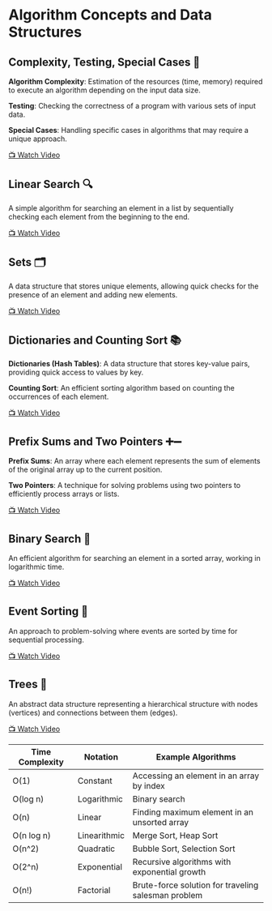 # Algorithm Concepts and Data Structures

## Complexity, Testing, Special Cases 🧠

**Algorithm Complexity**: Estimation of the resources (time, memory) required to execute an algorithm depending on the input data size.

**Testing**: Checking the correctness of a program with various sets of input data.

**Special Cases**: Handling specific cases in algorithms that may require a unique approach.

[📺 Watch Video](https://www.youtube.com/watch?v=QLhqYNsPIVo)

## Linear Search 🔍

A simple algorithm for searching an element in a list by sequentially checking each element from the beginning to the end.

[📺 Watch Video](https://www.youtube.com/watch?v=SKwB41FrGgU)

## Sets 🗂️

A data structure that stores unique elements, allowing quick checks for the presence of an element and adding new elements.

[📺 Watch Video](https://www.youtube.com/watch?v=PUpmV2ieIHA)

## Dictionaries and Counting Sort 📚

**Dictionaries (Hash Tables)**: A data structure that stores key-value pairs, providing quick access to values by key.

**Counting Sort**: An efficient sorting algorithm based on counting the occurrences of each element.

[📺 Watch Video](https://www.youtube.com/watch?v=Nb5mW1yWVSs)

## Prefix Sums and Two Pointers ➕➖

**Prefix Sums**: An array where each element represents the sum of elements of the original array up to the current position.

**Two Pointers**: A technique for solving problems using two pointers to efficiently process arrays or lists.

[📺 Watch Video](https://www.youtube.com/watch?v=de28y8Dcvkg)

## Binary Search 🔎

An efficient algorithm for searching an element in a sorted array, working in logarithmic time.

[📺 Watch Video](https://www.youtube.com/watch?v=YENpZexHfuk)

## Event Sorting 📅

An approach to problem-solving where events are sorted by time for sequential processing.

[📺 Watch Video](https://www.youtube.com/watch?v=hGixDBO-p6Q)

## Trees 🌳

An abstract data structure representing a hierarchical structure with nodes (vertices) and connections between them (edges).

[📺 Watch Video](https://www.youtube.com/watch?v=lEJzqHgyels)


| Time Complexity | Notation    | Example Algorithms                                      |
|-----------------|-------------|---------------------------------------------------------|
| O(1)            | Constant    | Accessing an element in an array by index               |
| O(log n)        | Logarithmic | Binary search                                           |
| O(n)            | Linear      | Finding maximum element in an unsorted array            |
| O(n log n)      | Linearithmic| Merge Sort, Heap Sort                                   |
| O(n^2)          | Quadratic   | Bubble Sort, Selection Sort                             |
| O(2^n)          | Exponential | Recursive algorithms with exponential growth            |
| O(n!)           | Factorial   | Brute-force solution for traveling salesman problem     |
